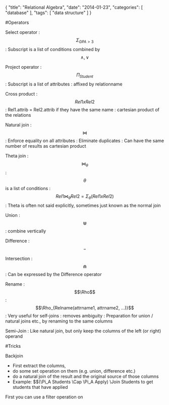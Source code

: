 {
  "title": "Relational Algebra",
  "date": "2014-01-23",
  "categories": [
   "database" 
  ],
  "tags": [
    "data structure"
  ]
}

#Operators

Select operator
: $$\Sigma_{GPA > 3}$$
: Subscript is a list of conditions combined by $$\land, \lor$$

Project operator
: $$\Pi_{Student}$$
: Subscript is a list of attributes
: affixed by relationname

Cross product
: $$ Rel1 x Rel2$$
: Rel1.attrib = Rel2.attrib if they have the same name
: cartesian product of the relations

Natural join
: $$\Join$$
: Enforce equality on all attributes
: Eliminate duplicates
: Can have the same number of results as cartesian product

Theta join
: $$\Join_{\theta}$$
: $$\theta$$ is a list of conditions
: $$Rel1 \Join_{\theta} Rel2 = \Sigma_{\theta}(Rel1 x Rel2)$$ 
: Theta is often not said explicitly, sometimes just known as the normal join

Union
: $$\Cup$$
: combine vertically

Difference
: $$-$$

Intersection
: $$\Cap$$
: Can be expressed by the Difference operator

Rename
: $$\Rho$$
: $$\Rho_{Relname(attrname1, attrname2, ...)}$$
: Very useful for self-joins
: removes ambiguity
: Preparation for union / natural joins etc., by renaming to the same columns

Semi-Join
: Like natural join, but only keep the columns of the left (or right) operand

#Tricks

Backjoin
- First extract the columns, 
- do some set operation on them (e.g. union, difference etc.)
- do a natural join of the result and the original source of those columns
- Example: $$(\Pi_A Students \Cap \Pi_A Apply) \Join Students to get students that have applied

First you can use a filter operation on 
